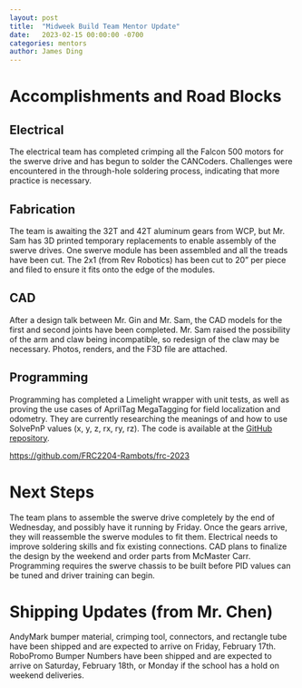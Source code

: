 ```yaml
---
layout: post
title:  "Midweek Build Team Mentor Update"
date:   2023-02-15 00:00:00 -0700
categories: mentors
author: James Ding
---
```


# Accomplishments and Road Blocks

## Electrical

The electrical team has completed crimping all the Falcon 500 motors for the swerve drive and has begun to solder the CANCoders. Challenges were encountered in the through-hole soldering process, indicating that more practice is necessary.

## Fabrication

The team is awaiting the 32T and 42T aluminum gears from WCP, but Mr. Sam has 3D printed temporary replacements to enable assembly of the swerve drives. One swerve module has been assembled and all the treads have been cut. The 2x1 (from Rev Robotics) has been cut to 20” per piece and filed to ensure it fits onto the edge of the modules.

## CAD

After a design talk between Mr. Gin and Mr. Sam, the CAD models for the first and second joints have been completed. Mr. Sam raised the possibility of the arm and claw being incompatible, so redesign of the claw may be necessary. Photos, renders, and the F3D file are attached.

## Programming

Programming has completed a Limelight wrapper with unit tests, as well as proving the use cases of AprilTag MegaTagging for field localization and odometry. They are currently researching the meanings of and how to use SolvePnP values (x, y, z, rx, ry, rz). The code is available at the [GitHub repository](https://github.com/FRC2204-Rambots/frc-2023).

https://github.com/FRC2204-Rambots/frc-2023

# Next Steps

The team plans to assemble the swerve drive completely by the end of Wednesday, and possibly have it running by Friday. Once the gears arrive, they will reassemble the swerve modules to fit them. Electrical needs to improve soldering skills and fix existing connections. CAD plans to finalize the design by the weekend and order parts from McMaster Carr. Programming requires the swerve chassis to be built before PID values can be tuned and driver training can begin.

# Shipping Updates (from Mr. Chen)

AndyMark bumper material, crimping tool, connectors, and rectangle tube have been shipped and are expected to arrive on Friday, February 17th. RoboPromo Bumper Numbers have been shipped and are expected to arrive on Saturday, February 18th, or Monday if the school has a hold on weekend deliveries.